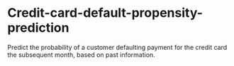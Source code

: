 # Credit-card-default-propensity-prediction
Predict the probability of a customer defaulting payment for the credit card the subsequent month, based on past information.
